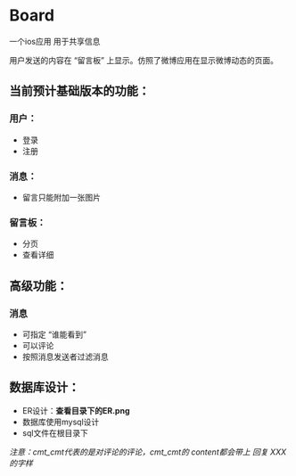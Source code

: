 # Board
一个ios应用 用于共享信息

用户发送的内容在 “留言板” 上显示。仿照了微博应用在显示微博动态的页面。

## 当前预计基础版本的功能：
### 用户：
* 登录 
* 注册 
### 消息：
* 留言只能附加一张图片 
### 留言板：
* 分页 
* 查看详细 

## 高级功能：
### 消息
* 可指定 “谁能看到”
* 可以评论
* 按照消息发送者过滤消息

## 数据库设计：
 * ER设计：**查看目录下的ER.png**
 * 数据库使用mysql设计
 * sql文件在根目录下

*注意：cmt_cmt代表的是对评论的评论，cmt_cmt的 content都会带上 回复 XXX 的字样*

